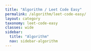 ```yaml
---
title: "Algorithm / Leet Code Easy"
permalink: /algorithm/leet-code-easy/
layout: category
taxonomy: leet-code-easy
classes: wide
sidebar:
  title: "Algorithm"
  nav: sidebar-algorithm
---
```


